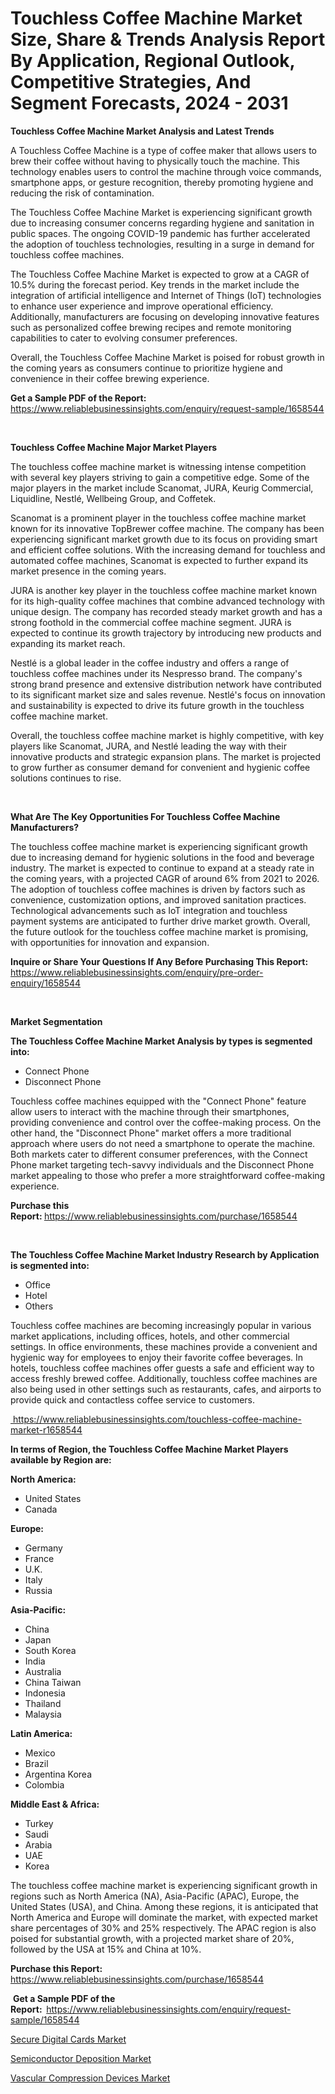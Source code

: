 <p><h1>Touchless Coffee Machine Market Size, Share & Trends Analysis Report By Application, Regional Outlook, Competitive Strategies, And Segment Forecasts, 2024 - 2031</h1></p><p><strong>Touchless Coffee Machine Market Analysis and Latest Trends</strong></p>
<p><p>A Touchless Coffee Machine is a type of coffee maker that allows users to brew their coffee without having to physically touch the machine. This technology enables users to control the machine through voice commands, smartphone apps, or gesture recognition, thereby promoting hygiene and reducing the risk of contamination.</p><p>The Touchless Coffee Machine Market is experiencing significant growth due to increasing consumer concerns regarding hygiene and sanitation in public spaces. The ongoing COVID-19 pandemic has further accelerated the adoption of touchless technologies, resulting in a surge in demand for touchless coffee machines.</p><p>The Touchless Coffee Machine Market is expected to grow at a CAGR of 10.5% during the forecast period. Key trends in the market include the integration of artificial intelligence and Internet of Things (IoT) technologies to enhance user experience and improve operational efficiency. Additionally, manufacturers are focusing on developing innovative features such as personalized coffee brewing recipes and remote monitoring capabilities to cater to evolving consumer preferences.</p><p>Overall, the Touchless Coffee Machine Market is poised for robust growth in the coming years as consumers continue to prioritize hygiene and convenience in their coffee brewing experience.</p></p>
<p><strong>Get a Sample PDF of the Report:&nbsp;</strong> <a href="https://www.reliablebusinessinsights.com/enquiry/request-sample/1658544">https://www.reliablebusinessinsights.com/enquiry/request-sample/1658544</a></p>
<p>&nbsp;</p>
<p><strong>Touchless Coffee Machine Major Market Players</strong></p>
<p><p>The touchless coffee machine market is witnessing intense competition with several key players striving to gain a competitive edge. Some of the major players in the market include Scanomat, JURA, Keurig Commercial, Liquidline, Nestlé, Wellbeing Group, and Coffetek.</p><p>Scanomat is a prominent player in the touchless coffee machine market known for its innovative TopBrewer coffee machine. The company has been experiencing significant market growth due to its focus on providing smart and efficient coffee solutions. With the increasing demand for touchless and automated coffee machines, Scanomat is expected to further expand its market presence in the coming years.</p><p>JURA is another key player in the touchless coffee machine market known for its high-quality coffee machines that combine advanced technology with unique design. The company has recorded steady market growth and has a strong foothold in the commercial coffee machine segment. JURA is expected to continue its growth trajectory by introducing new products and expanding its market reach.</p><p>Nestlé is a global leader in the coffee industry and offers a range of touchless coffee machines under its Nespresso brand. The company's strong brand presence and extensive distribution network have contributed to its significant market size and sales revenue. Nestlé's focus on innovation and sustainability is expected to drive its future growth in the touchless coffee machine market.</p><p>Overall, the touchless coffee machine market is highly competitive, with key players like Scanomat, JURA, and Nestlé leading the way with their innovative products and strategic expansion plans. The market is projected to grow further as consumer demand for convenient and hygienic coffee solutions continues to rise.</p></p>
<p>&nbsp;</p>
<p><strong>What Are The Key Opportunities For Touchless Coffee Machine Manufacturers?</strong></p>
<p><p>The touchless coffee machine market is experiencing significant growth due to increasing demand for hygienic solutions in the food and beverage industry. The market is expected to continue to expand at a steady rate in the coming years, with a projected CAGR of around 6% from 2021 to 2026. The adoption of touchless coffee machines is driven by factors such as convenience, customization options, and improved sanitation practices. Technological advancements such as IoT integration and touchless payment systems are anticipated to further drive market growth. Overall, the future outlook for the touchless coffee machine market is promising, with opportunities for innovation and expansion.</p></p>
<p><strong>Inquire or Share Your Questions If Any Before Purchasing This Report:</strong> <a href="https://www.reliablebusinessinsights.com/enquiry/pre-order-enquiry/1658544">https://www.reliablebusinessinsights.com/enquiry/pre-order-enquiry/1658544</a></p>
<p>&nbsp;</p>
<p><strong>Market Segmentation</strong></p>
<p><strong>The Touchless Coffee Machine Market Analysis by types is segmented into:</strong></p>
<p><ul><li>Connect Phone</li><li>Disconnect Phone</li></ul></p>
<p><p>Touchless coffee machines equipped with the "Connect Phone" feature allow users to interact with the machine through their smartphones, providing convenience and control over the coffee-making process. On the other hand, the "Disconnect Phone" market offers a more traditional approach where users do not need a smartphone to operate the machine. Both markets cater to different consumer preferences, with the Connect Phone market targeting tech-savvy individuals and the Disconnect Phone market appealing to those who prefer a more straightforward coffee-making experience.</p></p>
<p><strong>Purchase this Report:&nbsp;</strong><a href="https://www.reliablebusinessinsights.com/purchase/1658544">https://www.reliablebusinessinsights.com/purchase/1658544</a></p>
<p>&nbsp;</p>
<p><strong>The Touchless Coffee Machine Market Industry Research by Application is segmented into:</strong></p>
<p><ul><li>Office</li><li>Hotel</li><li>Others</li></ul></p>
<p><p>Touchless coffee machines are becoming increasingly popular in various market applications, including offices, hotels, and other commercial settings. In office environments, these machines provide a convenient and hygienic way for employees to enjoy their favorite coffee beverages. In hotels, touchless coffee machines offer guests a safe and efficient way to access freshly brewed coffee. Additionally, touchless coffee machines are also being used in other settings such as restaurants, cafes, and airports to provide quick and contactless coffee service to customers.</p></p>
<p><a href="https://www.reliablebusinessinsights.com/touchless-coffee-machine-market-r1658544">&nbsp;https://www.reliablebusinessinsights.com/touchless-coffee-machine-market-r1658544</a></p>
<p><strong>In terms of Region, the Touchless Coffee Machine Market Players available by Region are:</strong></p>
<p>
    <p> <strong> North America: </strong>
        <ul>
            <li>United States</li>
            <li>Canada</li>
        </ul>
        </p> 
    <p> <strong> Europe: </strong>
        <ul>
            <li>Germany</li>
            <li>France</li>
            <li>U.K.</li>
            <li>Italy</li>
            <li>Russia</li>
        </ul>
        </p> 
    <p> <strong> Asia-Pacific: </strong>
        <ul>
            <li>China</li>
            <li>Japan</li>
            <li>South Korea</li>
            <li>India</li>
            <li>Australia</li>
            <li>China Taiwan</li>
            <li>Indonesia</li>
            <li>Thailand</li>
            <li>Malaysia</li>
        </ul>
        </p> 
    <p> <strong> Latin America: </strong>
        <ul>
            <li>Mexico</li>
            <li>Brazil</li>
            <li>Argentina Korea</li>
            <li>Colombia</li>
        </ul>
        </p> 
    <p> <strong> Middle East & Africa: </strong>
        <ul>
            <li>Turkey</li>
            <li>Saudi</li>
            <li>Arabia</li>
            <li>UAE</li>
            <li>Korea</li>
        </ul>
    </p>
    </p>
<p><p>The touchless coffee machine market is experiencing significant growth in regions such as North America (NA), Asia-Pacific (APAC), Europe, the United States (USA), and China. Among these regions, it is anticipated that North America and Europe will dominate the market, with expected market share percentages of 30% and 25% respectively. The APAC region is also poised for substantial growth, with a projected market share of 20%, followed by the USA at 15% and China at 10%.</p></p>
<p><strong>Purchase this Report: </strong><a href="https://www.reliablebusinessinsights.com/purchase/1658544">https://www.reliablebusinessinsights.com/purchase/1658544</a></p>
<p>&nbsp;<strong>Get a Sample PDF of the Report:&nbsp;&nbsp;</strong><a href="https://www.reliablebusinessinsights.com/enquiry/request-sample/1658544">https://www.reliablebusinessinsights.com/enquiry/request-sample/1658544</a></p>
<p><strong></strong></p>
<p><p><a href="https://github.com/sydneyHley85/Market-Research-Report-List-1/blob/main/secure-digital-cards-market.md">Secure Digital Cards Market</a></p><p><a href="https://github.com/JordyBecker/Market-Research-Report-List-1/blob/main/semiconductor-deposition-market.md">Semiconductor Deposition Market</a></p><p><a href="https://view.publitas.com/reportprime-1/insights-into-the-vascular-compression-devices-industry-market-financial-status-market-size-and-revenue-analysis-up-to-2031/">Vascular Compression Devices Market</a></p></p>
